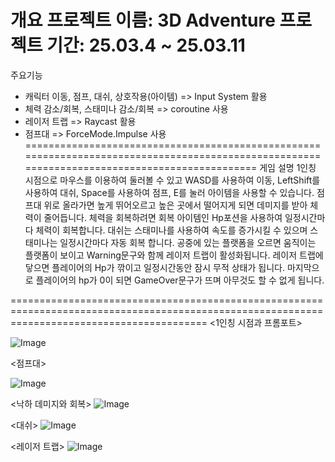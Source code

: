 개요
프로젝트 이름: 3D Adventure
프로젝트 기간: 25.03.4 ~ 25.03.11
============================================================================================================================================
주요기능
- 캐릭터 이동, 점프, 대쉬, 상호작용(아이템) => Input System 활용
- 체력 감소/회복, 스태미나 감소/회복 => coroutine 사용
- 레이저 트랩 => Raycast 활용
- 점프대 => ForceMode.Impulse 사용
==============================================================================================================================================
게임 설명
1인칭 시점으로 마우스를 이용하여 둘러볼 수 있고 WASD를 사용하여 이동, LeftShift를 사용하여 대쉬, Space를 사용하여 점프, E를 눌러 아이템을 사용할 수 있습니다. 점프대 위로 올라가면 높게 뛰어오르고 높은 곳에서 떨어지게 되면 데미지를 받아 체력이 줄어듭니다. 체력을 회복하려면 회복 아이템인 Hp포션을 사용하여 일정시간마다 체력이 회복합니다. 대쉬는 스태미나를 사용하여 속도를 증가시킬 수 있으며 스태미나는 일정시간마다 자동 회복 합니다. 공중에 있는 플랫폼을 오르면 움직이는 플랫폼이 보이고 Warning문구와 함께 레이저 트랩이 활성화됩니다. 레이저 트랩에 닿으면 플레이어의 Hp가 깎이고 일정시간동안 잠시 무적 상태가 됩니다. 마지막으로 플레이어의 hp가 0이 되면 GameOver문구가 뜨며 아무것도 할 수 없게 됩니다.

==============================================================================================================================================
<1인칭 시점과 프롬포트>

![Image](https://github.com/user-attachments/assets/18dfc3e7-1362-406e-9e8d-d919d420bfb5)

<점프대>

![Image](https://github.com/user-attachments/assets/40c3499f-0f4d-4594-8099-61fff743a0eb)

<낙하 데미지와 회복>
![Image](https://github.com/user-attachments/assets/b49c8994-2a06-46f8-9d92-f2c820c5f8a5)

<대쉬>
![Image](https://github.com/user-attachments/assets/4b2d213f-f0bf-4273-8821-f2c3ec6783b9)

<레이저 트랩>
![Image](https://github.com/user-attachments/assets/17db2c41-4670-4454-a624-a2a1b072aed2)
